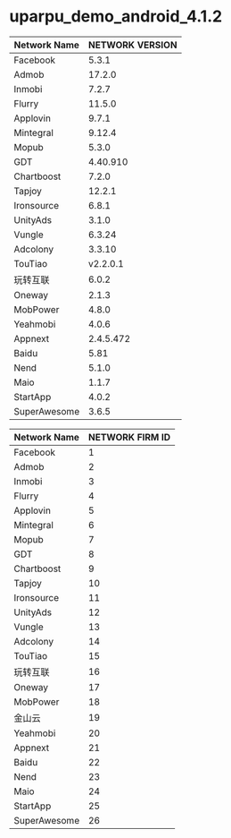 # uparpu_demo_android_4.1.2


| Network Name| NETWORK VERSION|
|---|---|
|Facebook | 5.3.1|
|Admob | 17.2.0 |
|Inmobi | 7.2.7 | 
|Flurry| 11.5.0 | 
|Applovin| 9.7.1 | 
|Mintegral | 9.12.4 |
|Mopub | 5.3.0 |
|GDT | 4.40.910|
|Chartboost | 7.2.0| 
|Tapjoy | 12.2.1 |
|Ironsource | 6.8.1|
|UnityAds | 3.1.0 |
|Vungle | 6.3.24 | 
|Adcolony | 3.3.10 | 
|TouTiao|v2.2.0.1|
|玩转互联 | 6.0.2  |
|Oneway|2.1.3|
|MobPower | 4.8.0 |
|Yeahmobi|4.0.6 |
|Appnext|2.4.5.472|
|Baidu|5.81 |
|Nend|5.1.0 |
|Maio|1.1.7 |
|StartApp|4.0.2|
|SuperAwesome|3.6.5|


| Network Name| NETWORK FIRM ID|
|---|---|
|Facebook | 1 |
|Admob | 2 |
|Inmobi | 3 | 
|Flurry| 4 | 
|Applovin| 5 | 
|Mintegral | 6 |
|Mopub | 7 |
|GDT | 8|
|Chartboost | 9| 
|Tapjoy | 10 |
|Ironsource | 11|
|UnityAds | 12 |
|Vungle | 13 | 
|Adcolony | 14 | 
|TouTiao|15|
|玩转互联 | 16 |
|Oneway|17|
|MobPower | 18 |
|金山云 | 19 |
|Yeahmobi|20|
|Appnext|21|
|Baidu|22|
|Nend|23|
|Maio|24|
|StartApp |25|
|SuperAwesome |26|
